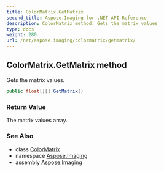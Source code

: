 ```yaml
---
title: ColorMatrix.GetMatrix
second_title: Aspose.Imaging for .NET API Reference
description: ColorMatrix method. Gets the matrix values
type: docs
weight: 280
url: /net/aspose.imaging/colormatrix/getmatrix/
---
```

## ColorMatrix.GetMatrix method

Gets the matrix values.

```csharp
public float[][] GetMatrix()
```

### Return Value

The matrix values array.

### See Also

* class [ColorMatrix](../)
* namespace [Aspose.Imaging](../../colormatrix/)
* assembly [Aspose.Imaging](../../../)


